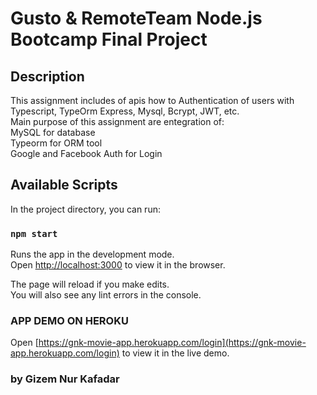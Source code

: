 # Gusto & RemoteTeam Node.js Bootcamp Final Project 

## Description
This assignment includes of apis how to Authentication of users with Typescript, TypeOrm Express, Mysql, Bcrypt, JWT, etc.<br>
Main purpose of this assignment are entegration of:<br>
MySQL for database<br>
Typeorm for ORM tool<br>
Google and Facebook Auth for Login<br>

## Available Scripts

In the project directory, you can run:

### `npm start`

Runs the app in the development mode.<br>
Open [http://localhost:3000](http://localhost:3000) to view it in the browser.

The page will reload if you make edits.<br>
You will also see any lint errors in the console.

### APP DEMO ON HEROKU
Open [https://gnk-movie-app.herokuapp.com/login](https://gnk-movie-app.herokuapp.com/login) to view it in the live demo.

### by Gizem Nur Kafadar